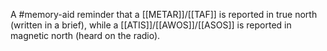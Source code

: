 A #memory-aid reminder that a [[METAR]]/[[TAF]] is reported in true north (written in a brief), while a [[ATIS]]/[[AWOS]]/[[ASOS]] is reported in magnetic north (heard on the radio).